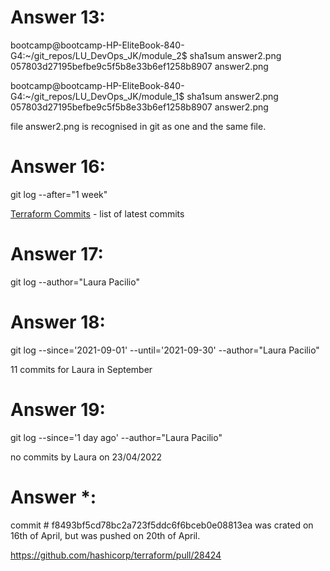 # Answer 13:
bootcamp@bootcamp-HP-EliteBook-840-G4:~/git_repos/LU_DevOps_JK/module_2$ sha1sum answer2.png
057803d27195befbe9c5f5b8e33b6ef1258b8907  answer2.png

bootcamp@bootcamp-HP-EliteBook-840-G4:~/git_repos/LU_DevOps_JK/module_1$ sha1sum answer2.png
057803d27195befbe9c5f5b8e33b6ef1258b8907  answer2.png

file answer2.png is recognised in git as one and the same file.

# Answer 16:
git log --after="1 week"

[Terraform Commits](https://github.com/hashicorp/terraform/commits/main) - list of latest commits

# Answer 17:
git log --author="Laura Pacilio"

# Answer 18:
git log --since='2021-09-01' --until='2021-09-30' --author="Laura Pacilio"

11 commits for Laura in September

# Answer 19:
git log --since='1 day ago' --author="Laura Pacilio"

no commits by Laura on 23/04/2022

# Answer *:
 commit # f8493bf5cd78bc2a723f5ddc6f6bceb0e08813ea was crated on 16th of April, but was pushed on 20th of April.

 https://github.com/hashicorp/terraform/pull/28424
